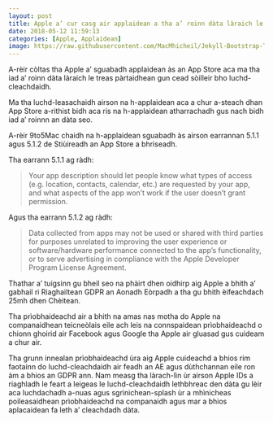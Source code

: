 ```yaml
---
layout: post
title: Apple a’ cur casg air applaidean a tha a’ roinn dàta làraich le treas pàrtaidhean
date: 2018-05-12 11:59:13
categories: [Apple, Applaidean]
image: https://raw.githubusercontent.com/MacMhicheil/Jekyll-Bootstrap-Theme/master/images/Mapaichean.png
---
```


A-rèir còltas tha Apple a’ sguabadh applaidean às an App Store aca ma  tha iad a’ roinn dàta làraich le treas pàrtaidhean gun cead sòilleir  bho luchd-cleachdaidh.

<!--more-->

Ma tha luchd-leasachaidh airson na h-applaidean aca a chur a-steach dhan  App Store a-rithist bidh aca ris na h-applaidean atharrachadh gus nach  bidh iad a’ roinnn an dàta seo.

A-rèir 9to5Mac chaidh na h-applaidean sguabadh  às airson earrannan 5.1.1 agus 5.1.2 de Stiùireadh an App Store a bhriseadh.

Tha earrann 5.1.1 ag ràdh:

> Your app description should let people know what types of  access (e.g. location, contacts, calendar, etc.) are requested by your  app, and what aspects of the app won’t work if the user doesn’t grant  permission.

Agus tha earrann 5.1.2 ag ràdh:

> Data collected from apps may not be used or shared with  third parties for purposes unrelated to improving the user experience or  software/hardware performance connected to the app’s functionality, or  to serve advertising in compliance with the Apple Developer Program  License Agreement.

Thathar a’ tuigsinn gu bheil seo na phàirt dhen oidhirp aig Apple a  bhith a’ gabhail ri Riaghailtean GDPR an Aonadh Eòrpadh a tha gu bhith  èifeachdach 25mh dhen Chèitean.

Tha prìobhaideachd air a bhith na amas nas motha do Apple na  companaidhean teicneòlais eile ach leis na connspaidean prìobhaideachd o  chionn ghoirid air Facebook agus Google tha Apple air gluasad  gus cuideam a chur air.

Tha grunn innealan prìobhaideachd ùra aig Apple cuideachd a bhios rim  faotainn do luchd-cleachdaidh air feadh an AE agus dùthchannan eile ron  àm a bhios an GDPR ann. Nam measg tha làrach-lìn ùr airson Apple IDs a  riaghladh le feart a leigeas le luchd-cleachdaidh lethbhreac den dàta gu  lèir aca luchdachadh a-nuas agus sgrìnichean-splash ùr a mhìnicheas  poileasaidhean prìobhaideachd na companaidh agus mar a bhios aplacaidean  fa leth a’ cleachdadh dàta.
